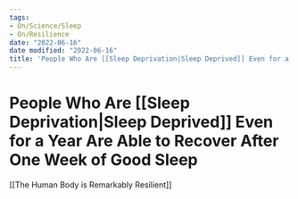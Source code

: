 ```yaml
---
tags:
- On/Science/Sleep
- On/Resilience
date: "2022-06-16"
date modified: "2022-06-16"
title: 'People Who Are [[Sleep Deprivation|Sleep Deprived]] Even for a Year Are Able to Recover After One Week of Good Sleep'
---
```


# People Who Are [[Sleep Deprivation|Sleep Deprived]] Even for a Year Are Able to Recover After One Week of Good Sleep
[[The Human Body is Remarkably Resilient]]
